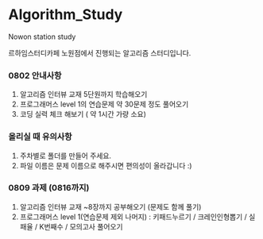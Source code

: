 # Algorithm_Study
Nowon station study

르하임스터디카페 노원점에서 진행되는 알고리즘 스터디입니다.


### 0802 안내사항
1. 알고리즘 인터뷰 교재 5단원까지 학습해오기
2. 프로그래머스 level 1의 연습문제 약 30문제 정도 풀어오기
3. 코딩 실력 체크 해보기 ( 약 1시간 가량 소요)

### 올리실 때 유의사항
1. 주차별로 폴더를 만들어 주세요.
2. 파일 이름은 문제 이름으로 해주시면 편의성이 올라갑니다 :)


### 0809 과제 (0816까지)
1. 알고리즘 인터뷰 교재 ~8장까지 공부해오기 (문제도 함께 풀기)
2. 프로그래머스 level 1(연습문제 제외 나머지) : 키패드누르기 / 크레인인형뽑기 / 실패율 / K번째수 / 모의고사 풀어오기

